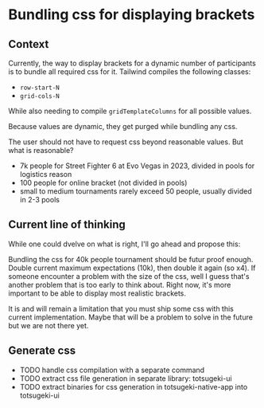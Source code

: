 # Bundling css for displaying brackets

## Context

Currently, the way to display brackets for a dynamic number of participants is to bundle all required css for it. Tailwind compiles the following classes:

* `row-start-N`
* `grid-cols-N`

While also needing to compile `gridTemplateColumns` for all possible values.

Because values are dynamic, they get purged while bundling any css.

The user should not have to request css beyond reasonable values. But what is reasonable?

* 7k people for Street Fighter 6 at Evo Vegas in 2023, divided in pools for logistics reason
* 100 people for online bracket (not divided in pools)
* small to medium tournaments rarely exceed 50 people, usually divided in 2-3 pools

## Current line of thinking

While one could dvelve on what is right, I'll go ahead and propose this:

Bundling the css for 40k people tournament should be futur proof enough. Double current maximum expectations (10k), then double it again (so x4). If someone encounter a problem with the size of the css, well I guess that's another problem that is too early to think about. Right now, it's more important to be able to display most realistic brackets.

It is and will remain a limitation that you must ship some css with this current implementation. Maybe that will be a problem to solve in the future but we are not there yet.

## Generate css

* TODO handle css compilation with a separate command
* TODO extract css file generation in separate library: totsugeki-ui
* TODO extract binaries for css generation in totsugeki-native-app into totsugeki-ui
